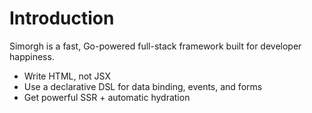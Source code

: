 # Introduction

Simorgh is a fast, Go-powered full-stack framework built for developer happiness.

- Write HTML, not JSX
- Use a declarative DSL for data binding, events, and forms
- Get powerful SSR + automatic hydration

